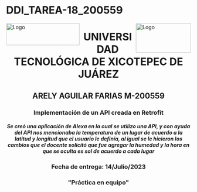 # DDI_TAREA-18_200559
<p>
<img src=https://github.com/Arely2409/DDI_TAREA-3_200559/assets/84819096/22dfb7f9-16d5-4a39-b2c5-8c0b9ca50eb0 alt="Logo" width="200" height="60" align="left"> 
  <img src=https://github.com/Arely2409/DDI_TAREA-3_200559/assets/84819096/db3bacf5-f028-4345-89ab-c9f7a32e64ac alt="Logo" width="150" height="80" align="right"> 
</p>

<P>
  <h1 align="center">UNIVERSIDAD TECNOLÓGICA DE XICOTEPEC DE JUÁREZ</h1>
  <h2 align="center">ARELY AGUILAR FARIAS M-200559</h2>
  <h3 align="center">Implementación de un API creada en Retrofit</h3>
  <h5 align="center">Se creó una aplicación de Alexa en la cual se utilizo una API, y con ayuda del API nos mencionaba la temperatura de un lugar de acuerdo a la latitud y longitud que el usuario le definía, al igual se le hicieron los cambios que el docente solicitó que fue agregar la humedad y la hora en que se oculta es sol de acuerdo a cada lugar</h5>
  <h3 align="center">Fecha de entrega: 14/Julio/2023</h3>
  <h3 align="center">"Práctica en equipo"</h3>
</P>
